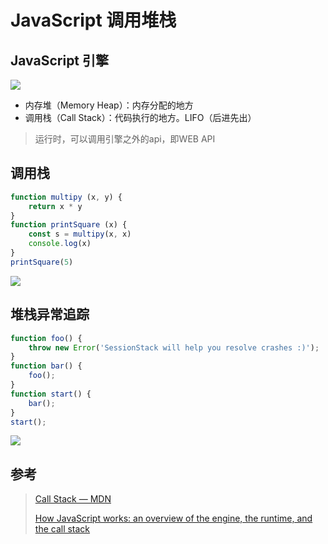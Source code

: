 # JavaScript 调用堆栈 #

## JavaScript 引擎

![](http://file.wangsijie.top/share/stack-1.png)

- 内存堆（Memory Heap）：内存分配的地方
- 调用栈（Call Stack）：代码执行的地方。LIFO（后进先出）

> 运行时，可以调用引擎之外的api，即WEB API



## 调用栈 ##

```javascript
function multipy (x, y) {
    return x * y
}
function printSquare (x) {
    const s = multipy(x, x)
    console.log(x)
}
printSquare(5)
```

![](http://file.wangsijie.top/share/stack-22.png)

## 堆栈异常追踪 ##

```javascript
function foo() {
    throw new Error('SessionStack will help you resolve crashes :)');
}
function bar() {
	foo();
}
function start() {
	bar();
}
start();
```

![](http://file.wangsijie.top/share/3.png)



## 参考 ##

> [Call Stack — MDN](https://developer.mozilla.org/en-US/docs/Glossary/Call_stack)
>
> [How JavaScript works: an overview of the engine, the runtime, and the call stack](https://blog.sessionstack.com/how-does-javascript-actually-work-part-1-b0bacc073cf)

